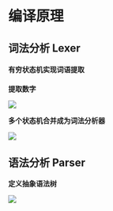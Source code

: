# 编译原理


##  词法分析 Lexer

#### 有穷状态机实现词语提取

**提取数字**

![](https://tva1.sinaimg.cn/large/007S8ZIlgy1ge0iroex4lj30wd0c1dkg.jpg)

**多个状态机合并成为词法分析器**

![](https://tva1.sinaimg.cn/large/007S8ZIlgy1ge0m6s48vtj30z80iedl4.jpg)


## 语法分析 Parser

**定义抽象语法树**

![](https://tva1.sinaimg.cn/large/007S8ZIlgy1ge56cj0q00j30z90jsgqc.jpg)